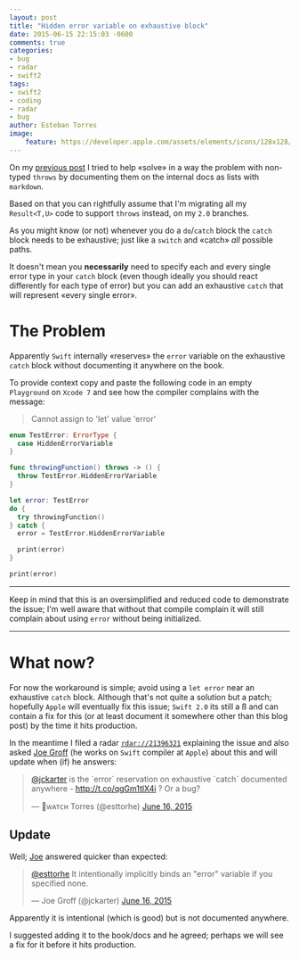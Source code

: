 ```yaml
---
layout: post
title: "Hidden error variable on exhaustive block"
date: 2015-06-15 22:15:03 -0600
comments: true
categories:
- bug
- radar
- swift2
tags:
- swift2
- coding
- radar
- bug
author: Esteban Torres
image:
    feature: https://developer.apple.com/assets/elements/icons/128x128/swift_2x.png
---
```


On my [previous post][throwDoc] I tried to help «solve» in a way the problem with non-typed `throws` by documenting them on the internal docs as lists with `markdown`.

Based on that you can rightfully assume that I'm migrating all my `Result<T,U>` code to support `throws` instead, on my `2.0` branches.

As you might know (or not) whenever you do a `do`/`catch` block the `catch` block needs to be exhaustive; just like a `switch` and «catch» *all* possible paths.

It doesn't mean you __necessarily__ need to specify each and every single error type in your `catch` block (even though ideally you should react differently for each type of error) but you can add an exhaustive `catch` that will represent «every single error».

<!--more-->

# The Problem

Apparently `Swift` internally «reserves» the `error` variable on the exhaustive `catch` block without documenting it anywhere on the book.

To provide context copy and paste the following code in an empty `Playground` on `Xcode 7` and see how the compiler complains with the message:
> Cannot assign to 'let' value 'error'

```swift
enum TestError: ErrorType {
  case HiddenErrorVariable
}

func throwingFunction() throws -> () {
  throw TestError.HiddenErrorVariable
}

let error: TestError
do {
  try throwingFunction()
} catch {
  error = TestError.HiddenErrorVariable

  print(error)
}

print(error)
```

___
Keep in mind that this is an oversimplified and reduced code to demonstrate the issue; I'm well aware that without that compile complain it will still complain about using `error` without being initialized.
___

# What now?

For now the workaround is simple; avoid using a `let error` near an exhaustive `catch` block. Although that's not quite a solution but a patch; hopefully `Apple` will eventually fix this issue; `Swift 2.0` its still a ß and can contain a fix for this (or at least document it somewhere other than this blog post) by the time it hits production.

In the meantime I filed a radar [`rdar://21396321`][radar] explaining the issue and also asked [Joe Groff][jckarter] (he works on `Swift` compiler at `Apple`) about this and will update when (if) he answers:

<blockquote class="twitter-tweet" lang="en"><p lang="en" dir="ltr"><a href="https://twitter.com/jckarter">@jckarter</a> is the `error` reservation on exhaustive `catch` documented anywhere - <a href="http://t.co/qgGm1tlX4i">http://t.co/qgGm1tlX4i</a> ? Or a bug?</p>&mdash; ᴡᴀᴛᴄʜ Torres (@esttorhe) <a href="https://twitter.com/esttorhe/status/610667900421152768">June 16, 2015</a></blockquote>

<script async src="http://platform.twitter.com/widgets.js" charset="utf-8"></script>

## Update

Well; [Joe][jckarter] answered quicker than expected:

<blockquote class="twitter-tweet" lang="en"><p lang="en" dir="ltr"><a href="https://twitter.com/esttorhe">@esttorhe</a> It intentionally implicitly binds an &quot;error&quot; variable if you specified none.</p>&mdash; Joe Groff (@jckarter) <a href="https://twitter.com/jckarter/status/610668658105413633">June 16, 2015</a></blockquote>

<script async src="http://platform.twitter.com/widgets.js" charset="utf-8"></script>

Apparently it is intentional (which is good) but is not documented anywhere.

I suggested adding it to the book/docs and he agreed; perhaps we will see a fix for it before it hits production.

[throwDoc]:http://www.estebantorr.es/blog/2015/06/14/swift-2-dot-0-throws-tip/
[radar]:http://openradar.appspot.com/21396321
[jckarter]:https://twitter.com/jckarter
